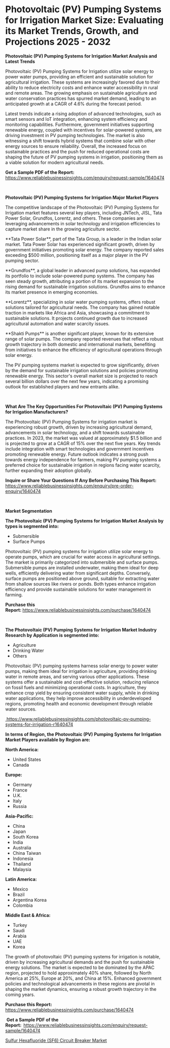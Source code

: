 <p><h1>Photovoltaic (PV) Pumping Systems for Irrigation Market Size: Evaluating its Market Trends, Growth, and Projections 2025 - 2032</h1></p><p><strong>Photovoltaic (PV) Pumping Systems for Irrigation Market Analysis and Latest Trends</strong></p>
<p><p>Photovoltaic (PV) Pumping Systems for Irrigation utilize solar energy to power water pumps, providing an efficient and sustainable solution for agricultural irrigation. These systems are increasingly favored due to their ability to reduce electricity costs and enhance water accessibility in rural and remote areas. The growing emphasis on sustainable agriculture and water conservation practices has spurred market demand, leading to an anticipated growth at a CAGR of 4.6% during the forecast period. </p><p>Latest trends indicate a rising adoption of advanced technologies, such as smart sensors and IoT integration, enhancing system efficiency and monitoring capabilities. Furthermore, government initiatives supporting renewable energy, coupled with incentives for solar-powered systems, are driving investment in PV pumping technologies. The market is also witnessing a shift towards hybrid systems that combine solar with other energy sources to ensure reliability. Overall, the increased focus on sustainable practices and the push for reduced operational costs are shaping the future of PV pumping systems in irrigation, positioning them as a viable solution for modern agricultural needs.</p></p>
<p><strong>Get a Sample PDF of the Report:&nbsp;</strong> <a href="https://www.reliablebusinessinsights.com/enquiry/request-sample/1640474?utm_campaign=2960&utm_medium=2&utm_source=Github&utm_content=ia&utm_term=11042025&utm_id=photovoltaic-pv-pumping-systems-for-irrigation">https://www.reliablebusinessinsights.com/enquiry/request-sample/1640474</a></p>
<p>&nbsp;</p>
<p><strong>Photovoltaic (PV) Pumping Systems for Irrigation Major Market Players</strong></p>
<p><p>The competitive landscape of the Photovoltaic (PV) Pumping Systems for Irrigation market features several key players, including JNTech, JISL, Tata Power Solar, Grundfos, Lorentz, and others. These companies are leveraging advancements in solar technology and irrigation efficiencies to capture market share in the growing agriculture sector.</p><p>**Tata Power Solar**, part of the Tata Group, is a leader in the Indian solar market. Tata Power Solar has experienced significant growth, driven by government initiatives promoting solar energy. The company reported sales exceeding $500 million, positioning itself as a major player in the PV pumping sector.</p><p>**Grundfos**, a global leader in advanced pump solutions, has expanded its portfolio to include solar-powered pump systems. The company has seen steady growth, attributing a portion of its market expansion to the rising demand for sustainable irrigation solutions. Grundfos aims to enhance its market presence in emerging economies.</p><p>**Lorentz**, specializing in solar water pumping systems, offers robust solutions tailored for agricultural needs. The company has gained notable traction in markets like Africa and Asia, showcasing a commitment to sustainable solutions. It projects continued growth due to increased agricultural automation and water scarcity issues.</p><p>**Shakti Pumps** is another significant player, known for its extensive range of solar pumps. The company reported revenues that reflect a robust growth trajectory in both domestic and international markets, benefiting from initiatives to enhance the efficiency of agricultural operations through solar energy.</p><p>The PV pumping systems market is expected to grow significantly, driven by the demand for sustainable irrigation solutions and policies promoting renewable energy. This sector's overall market size is projected to reach several billion dollars over the next few years, indicating a promising outlook for established players and new entrants alike.</p></p>
<p>&nbsp;</p>
<p><strong>What Are The Key Opportunities For Photovoltaic (PV) Pumping Systems for Irrigation Manufacturers?</strong></p>
<p><p>The Photovoltaic (PV) Pumping Systems for irrigation market is experiencing robust growth, driven by increasing agricultural demand, advancements in solar technology, and a shift towards sustainable practices. In 2023, the market was valued at approximately $1.5 billion and is projected to grow at a CAGR of 15% over the next five years. Key trends include integration with smart technologies and government incentives promoting renewable energy. Future outlook indicates a strong push towards energy independence for farmers, making PV pumping systems a preferred choice for sustainable irrigation in regions facing water scarcity, further expanding their adoption globally.</p></p>
<p><strong>Inquire or Share Your Questions If Any Before Purchasing This Report:</strong> <a href="https://www.reliablebusinessinsights.com/enquiry/pre-order-enquiry/1640474?utm_campaign=2960&utm_medium=2&utm_source=Github&utm_content=ia&utm_term=11042025&utm_id=photovoltaic-pv-pumping-systems-for-irrigation">https://www.reliablebusinessinsights.com/enquiry/pre-order-enquiry/1640474</a></p>
<p>&nbsp;</p>
<p><strong>Market Segmentation</strong></p>
<p><strong>The Photovoltaic (PV) Pumping Systems for Irrigation Market Analysis by types is segmented into:</strong></p>
<p><ul><li>Submersible</li><li>Surface Pumps</li></ul></p>
<p><p>Photovoltaic (PV) pumping systems for irrigation utilize solar energy to operate pumps, which are crucial for water access in agricultural settings. The market is primarily categorized into submersible and surface pumps. Submersible pumps are installed underwater, making them ideal for deep wells, efficiently delivering water from significant depths. Conversely, surface pumps are positioned above ground, suitable for extracting water from shallow sources like rivers or ponds. Both types enhance irrigation efficiency and provide sustainable solutions for water management in farming.</p></p>
<p><strong>Purchase this Report:&nbsp;</strong><a href="https://www.reliablebusinessinsights.com/purchase/1640474?utm_campaign=2960&utm_medium=2&utm_source=Github&utm_content=ia&utm_term=11042025&utm_id=photovoltaic-pv-pumping-systems-for-irrigation">https://www.reliablebusinessinsights.com/purchase/1640474</a></p>
<p>&nbsp;</p>
<p><strong>The Photovoltaic (PV) Pumping Systems for Irrigation Market Industry Research by Application is segmented into:</strong></p>
<p><ul><li>Agriculture</li><li>Drinking Water</li><li>Others</li></ul></p>
<p><p>Photovoltaic (PV) pumping systems harness solar energy to power water pumps, making them ideal for irrigation in agriculture, providing drinking water in remote areas, and serving various other applications. These systems offer a sustainable and cost-effective solution, reducing reliance on fossil fuels and minimizing operational costs. In agriculture, they enhance crop yield by ensuring consistent water supply, while in drinking water applications, they help improve accessibility in underdeveloped regions, promoting health and economic development through reliable water sources.</p></p>
<p><a href="https://www.reliablebusinessinsights.com/photovoltaic-pv-pumping-systems-for-irrigation-r1640474?utm_campaign=2960&utm_medium=2&utm_source=Github&utm_content=ia&utm_term=11042025&utm_id=photovoltaic-pv-pumping-systems-for-irrigation">&nbsp;https://www.reliablebusinessinsights.com/photovoltaic-pv-pumping-systems-for-irrigation-r1640474</a></p>
<p><strong>In terms of Region, the Photovoltaic (PV) Pumping Systems for Irrigation Market Players available by Region are:</strong></p>
<p>
    <p> <strong> North America: </strong>
        <ul>
            <li>United States</li>
            <li>Canada</li>
        </ul>
        </p> 
    <p> <strong> Europe: </strong>
        <ul>
            <li>Germany</li>
            <li>France</li>
            <li>U.K.</li>
            <li>Italy</li>
            <li>Russia</li>
        </ul>
        </p> 
    <p> <strong> Asia-Pacific: </strong>
        <ul>
            <li>China</li>
            <li>Japan</li>
            <li>South Korea</li>
            <li>India</li>
            <li>Australia</li>
            <li>China Taiwan</li>
            <li>Indonesia</li>
            <li>Thailand</li>
            <li>Malaysia</li>
        </ul>
        </p> 
    <p> <strong> Latin America: </strong>
        <ul>
            <li>Mexico</li>
            <li>Brazil</li>
            <li>Argentina Korea</li>
            <li>Colombia</li>
        </ul>
        </p> 
    <p> <strong> Middle East & Africa: </strong>
        <ul>
            <li>Turkey</li>
            <li>Saudi</li>
            <li>Arabia</li>
            <li>UAE</li>
            <li>Korea</li>
        </ul>
    </p>
    </p>
<p><p>The growth of photovoltaic (PV) pumping systems for irrigation is notable, driven by increasing agricultural demands and the push for sustainable energy solutions. The market is expected to be dominated by the APAC region, projected to hold approximately 40% share, followed by North America at 25%, Europe at 20%, and China at 15%. Enhanced government policies and technological advancements in these regions are pivotal in shaping the market dynamics, ensuring a robust growth trajectory in the coming years.</p></p>
<p><strong>Purchase this Report: </strong><a href="https://www.reliablebusinessinsights.com/purchase/1640474?utm_campaign=2960&utm_medium=2&utm_source=Github&utm_content=ia&utm_term=11042025&utm_id=photovoltaic-pv-pumping-systems-for-irrigation">https://www.reliablebusinessinsights.com/purchase/1640474</a></p>
<p>&nbsp;<strong>Get a Sample PDF of the Report:&nbsp;&nbsp;</strong><a href="https://www.reliablebusinessinsights.com/enquiry/request-sample/1640474?utm_campaign=2960&utm_medium=2&utm_source=Github&utm_content=ia&utm_term=11042025&utm_id=photovoltaic-pv-pumping-systems-for-irrigation">https://www.reliablebusinessinsights.com/enquiry/request-sample/1640474</a></p>
<p><strong></strong></p>
<p><p><a href="https://github.com/leyesamilej/Market-Research-Report-List-1/blob/main/sulfur-hexafluoride-sf6-circuit-breaker-market.md?utm_campaign=2960&utm_medium=2&utm_source=Github&utm_content=ia&utm_term=11042025&utm_id=photovoltaic-pv-pumping-systems-for-irrigation">Sulfur Hexafluoride (SF6) Circuit Breaker Market</a></p></p>